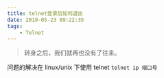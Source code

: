 ```yaml
---
title: telnet登录后如何退出
date: 2019-05-23 09:22:35
tags: 
    - Telnet
---
```


> 转身之后，我们就再也没有了往来。

问题的解决在 linux/unix 下使用 telnet `telnet ip 端口号`
